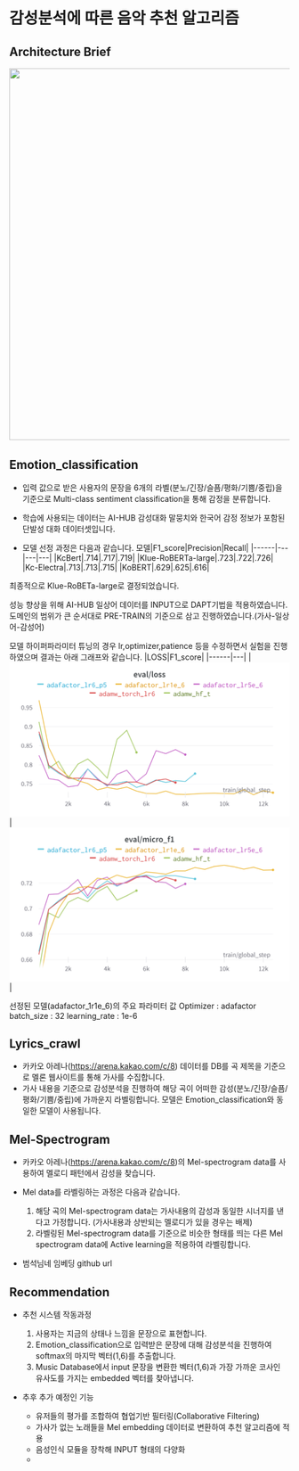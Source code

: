 # 감성분석에 따른 음악 추천 알고리즘

## Architecture Brief
<img src="https://user-images.githubusercontent.com/54973366/186615945-31aa4f87-ca3a-41d1-9068-9a7d6a0d2021.svg" width="800" height="667"/>

## Emotion_classification
- 입력 값으로 받은 사용자의 문장을 6개의 라벨(분노/긴장/슬픔/평화/기쁨/중립)을 기준으로 Multi-class sentiment classification을 통해 감정을 분류합니다.  

- 학습에 사용되는 데이터는 AI-HUB 감성대화 말뭉치와 한국어 감정 정보가 포함된 단발성 대화 데이터셋입니다.  

- 모델 선정 과정은 다음과 같습니다.
    모델|F1_score|Precision|Recall|
|------|---|---|---|
|KcBert|.714|.717|.719|
|Klue-RoBERTa-large|.723|.722|.726|
|Kc-Electra|.713|.713|.715|
|KoBERT|.629|.625|.616|

최종적으로 Klue-RoBETa-large로 결정되었습니다.

성능 향상을 위해 AI-HUB 일상어 데이터를 INPUT으로 DAPT기법을 적용하였습니다. 도메인의 범위가 큰 순서대로 PRE-TRAIN의 기준으로 삼고 진행하였습니다.(가사-일상어-감성어)

모델 하이퍼파라미터 튜닝의 경우 lr,optimizer,patience 등을 수정하면서 실험을 진행하였으며 결과는 아래 그래프와 같습니다.
|LOSS|F1_score|
|------|---|
|![](/readme_image/wandb_graph1.png)|![](/readme_image/wandb_graph2.png)|


선정된 모델(adafactor_1r1e_6)의 주요 파라미터 값
Optimizer : adafactor
batch_size : 32
learning_rate : 1e-6



## Lyrics_crawl
- 카카오 아레나(https://arena.kakao.com/c/8) 데이터를 DB를 곡 제목을 기준으로 멜론 웹사이트를 통해 가사를 수집합니다.
- 가사 내용을 기준으로 감성분석을 진행하여 해당 곡이 어떠한 감성(분노/긴장/슬픔/평화/기쁨/중립)에 가까운지 라벨링합니다. 모델은 Emotion_classification와 동일한 모델이 사용됩니다. 

## Mel-Spectrogram
- 카카오 아레나(https://arena.kakao.com/c/8)의 Mel-spectrogram data를 사용하여 멜로디 패턴에서 감성을 찾습니다.
- Mel data를 라벨링하는 과정은 다음과 같습니다.  
    1. 해당 곡의 Mel-spectrogram data는 가사내용의 감성과 동일한 시너지를 낸다고 가정합니다. (가사내용과 상반되는 멜로디가 있을 경우는 배제)
    2. 라벨링된 Mel-spectrogram data를 기준으로 비슷한 형태를 띄는 다른 Mel spectrogram data에 Active learning을 적용하여 라벨링합니다.

- 범석님네 임베딩 github url

## Recommendation
- 추천 시스템 작동과정  
    1. 사용자는 지금의 상태나 느낌을 문장으로 표현합니다.
    2. Emotion_classification으로 입력받은 문장에 대해 감성분석을 진행하여 softmax의 마지막 벡터(1,6)를 추출합니다.
    3. Music Database에서 input 문장을 변환한 벡터(1,6)과 가장 가까운 코사인 유사도를 가지는 embedded 벡터를 찾아냅니다.
    
- 추후 추가 예정인 기능
    - 유저들의 평가를 조합하여 협업기반 필터링(Collaborative Filtering) 
    - 가사가 없는 노래들을 Mel embedding 데이터로 변환하여 추천 알고리즘에 적용
    - 음성인식 모듈을 장착해 INPUT 형태의 다양화
    - 
    
